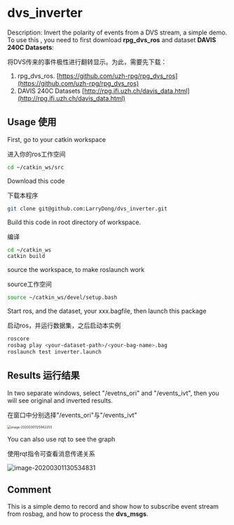 # dvs_inverter

Description: Invert the polarity of events from a DVS stream, a simple demo. To use this , you need to first download **rpg_dvs_ros** and dataset **DAVIS 240C Datasets**: 

将DVS传来的事件极性进行翻转显示。为此，需要先下载：

1. rpg_dvs_ros. [https://github.com/uzh-rpg/rpg_dvs_ros](https://github.com/uzh-rpg/rpg_dvs_ros)
2. DAVIS 240C Datasets [http://rpg.ifi.uzh.ch/davis_data.html](http://rpg.ifi.uzh.ch/davis_data.html)

## Usage 使用

First, go to your catkin workspace

进入你的ros工作空间

```bash
cd ~/catkin_ws/src
```

Download this code

下载本程序

```bash
git clone git@github.com:LarryDong/dvs_inverter.git
```

Build this code in root directory of workspace.

编译

```bash
cd ~/catkin_ws
catkin build
```

source the workspace, to make roslaunch work

source工作空间

```bash
source ~/catkin_ws/devel/setup.bash
```

Start ros, and the dataset, your xxx.bagfile, then launch this package

启动ros，并运行数据集，之后启动本实例

```bash
roscore
rosbag play <your-dataset-path>/<your-bag-name>.bag
roslaunch test inverter.launch
```

## Results 运行结果

In two separate windows, select "/evetns_ori" and "/events_ivt", then you will see original and inverted results.

在窗口中分别选择"/events_ori"与"/events_ivt"

<img src="C:\Users\Lenovo\AppData\Roaming\Typora\typora-user-images\image-20200301125942253.png" alt="image-20200301125942253" style="zoom:50%;" />

You can also use rqt to see the graph

使用rqt指令可查看消息传递关系

![image-20200301130534831](C:\Users\Lenovo\AppData\Roaming\Typora\typora-user-images\image-20200301130534831.png)

## Comment

This is a simple demo to record and show how to subscribe event stream from rosbag, and how to process the **dvs_msgs**.